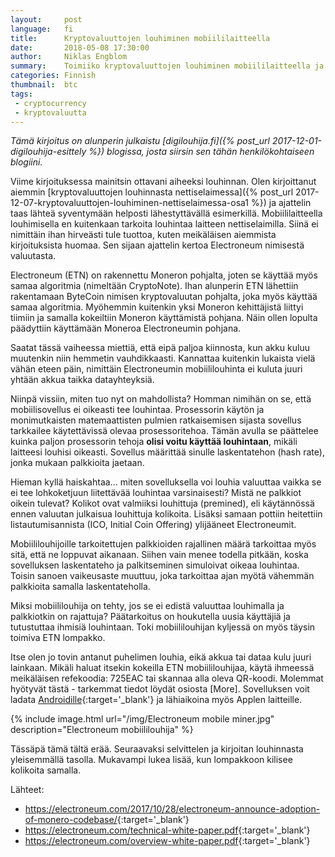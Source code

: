 ```yaml
---
layout:     post
language:   fi
title:      Kryptovaluuttojen louhiminen mobiililaitteella
date:       2018-05-08 17:30:00
author:     Niklas Engblom
summary:    Toimiiko kryptovaluuttojen louhiminen mobiililaitteella ja jos toimii, miten?
categories: Finnish
thumbnail:  btc
tags:
 - cryptocurrency
 - kryptovaluutta
---
```


*Tämä kirjoitus on alunperin julkaistu [digilouhija.fi]({% post_url 2017-12-01-digilouhija-esittely %}) blogissa, josta siirsin sen tähän henkilökohtaiseen blogiini.*

 Viime kirjoituksessa mainitsin ottavani aiheeksi louhinnan. Olen kirjoittanut aiemmin [kryptovaluuttojen louhinnasta nettiselaimessa]({% post_url 2017-12-07-kryptovaluuttojen-louhiminen-nettiselaimessa-osa1 %}) ja ajattelin taas lähteä syventymään helposti lähestyttävällä esimerkillä. Mobiililaitteella louhimisella en kuitenkaan tarkoita louhintaa laitteen nettiselaimilla. Siinä ei nimittäin ihan hirveästi tule tuottoa, kuten meikäläisen aiemmista kirjoituksista huomaa. Sen sijaan ajattelin kertoa Electroneum nimisestä valuutasta.

Electroneum (ETN) on rakennettu Moneron pohjalta, joten se käyttää myös samaa algoritmia (nimeltään CryptoNote). Ihan alunperin ETN lähettiin rakentamaan ByteCoin nimisen kryptovaluutan pohjalta, joka myös käyttää samaa algoritmia. Myöhemmin kuitenkin yksi Moneron kehittäjistä liittyi tiimiin ja samalla kokeiltiin Moneron käyttämistä pohjana. Näin ollen lopulta päädyttiin käyttämään Moneroa Electroneumin pohjana.

Saatat tässä vaiheessa miettiä, että eipä paljoa kiinnosta, kun akku kuluu muutenkin niin hemmetin vauhdikkaasti. Kannattaa kuitenkin lukaista vielä vähän eteen päin, nimittäin Electroneumin mobiililouhinta ei kuluta juuri yhtään akkua taikka datayhteyksiä.

Niinpä vissiin, miten tuo nyt on mahdollista? Homman nimihän on se, että mobiilisovellus ei oikeasti tee louhintaa. Prosessorin käytön ja monimutkaisten matemaattisten pulmien ratkaisemisen sijasta sovellus tarkkailee käytettävissä olevaa prosessoritehoa. Tämän avulla se päättelee kuinka paljon prosessorin tehoja **olisi voitu käyttää louhintaan**, mikäli laitteesi louhisi oikeasti. Sovellus määrittää sinulle laskentatehon (hash rate), jonka mukaan palkkioita jaetaan.

Hieman kyllä haiskahtaa... miten sovelluksella voi louhia valuuttaa vaikka se ei tee lohkoketjuun liitettävää louhintaa varsinaisesti? Mistä ne palkkiot oikein tulevat? Kolikot ovat valmiiksi louhittuja (premined), eli käytännössä ennen valuutan julkaisua louhittuja kolikoita. Lisäksi samaan pottiin heitettiin listautumisannista (ICO, Initial Coin Offering) ylijääneet Electroneumit.

Mobiililouhijoille tarkoitettujen palkkioiden rajallinen määrä tarkoittaa myös sitä, että ne loppuvat aikanaan. Siihen vain menee todella pitkään, koska sovelluksen laskentateho ja palkitseminen simuloivat oikeaa louhintaa. Toisin sanoen vaikeusaste muuttuu, joka tarkoittaa ajan myötä vähemmän palkkioita samalla laskentateholla.

Miksi mobiililouhija on tehty, jos se ei edistä valuuttaa louhimalla ja palkkiotkin on rajattuja? Päätarkoitus on houkutella uusia käyttäjiä ja tutustuttaa ihmisiä louhintaan. Toki mobiililouhijan kyljessä on myös täysin toimiva ETN lompakko.

Itse olen jo tovin antanut puhelimen louhia, eikä akkua tai dataa kulu juuri lainkaan. Mikäli haluat itsekin kokeilla ETN mobiililouhijaa, käytä ihmeessä meikäläisen refekoodia: 725EAC tai skannaa alla oleva QR-koodi. Molemmat hyötyvät tästä - tarkemmat tiedot löydät osiosta [More]. Sovelluksen voit ladata [Androidille](https://play.google.com/store/apps/details?id=com.electroneum.mobile){:target='_blank'} ja lähiaikoina myös Applen laitteille.

{% include image.html url="/img/Electroneum mobile miner.jpg" description="Electroneum mobiililouhija" %}

Tässäpä tämä tältä erää. Seuraavaksi selvittelen ja kirjoitan louhinnasta yleisemmällä tasolla. Mukavampi lukea lisää, kun lompakkoon kilisee kolikoita samalla.

Lähteet:

* <https://electroneum.com/2017/10/28/electroneum-announce-adoption-of-monero-codebase/>{:target='_blank'}
* <https://electroneum.com/technical-white-paper.pdf>{:target='_blank'}
* <https://electroneum.com/overview-white-paper.pdf>{:target='_blank'}
